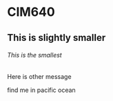 # CIM640 

## This is slightly smaller 

###### This is the smallest 

Here is other message


find me in pacific ocean


